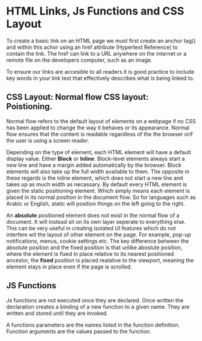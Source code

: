 # HTML Links, Js Functions and CSS Layout

To create a basic link on an HTML page we must first create an anchor tag(<a>) and within this achor using an href attribute (Hypertext Reference) to contain the link. The href can link to a URL anywhere on the internet or a remote file on the developers computer, such as an image.

To ensure our links are accesible to all readers it is good practice to include key words in your link text that effectively describes what is being linked to.

## CSS Layout: Normal flow CSS layout: Poistioning.

Normal flow refers to the default layout of elements on a webpage if no CSS has been applied to change the way it behaves or its appearance. Normal flow ensures that the content is readable regardless of the the browser orif the user is using a screen reader.

Depending on the type of element, each HTML element will have a default display value. Either **Block** or **Inline**. Block-level elements always start a new line and have a margin added automatically by the browser. Block elements will also take up the full width available to them. The opposite in these regards is the inline element, which does not start a new line and takes up as much width as necassary. By default every HTML element is given the static positioning element. Which simply means each element is placed in its normal position in the document flow. So for languages such as Arabic or English, static will position things on the left going to the right.

An **absolute** positioned element does not exist in the normal flow of a document. It will instead sit on its own layer seperate to everything else. This can be very useful in creating isolated UI features which do not interfere wit the layout of other element on the page. For example, pop-up notifications, menus, cookie settings etc. The key difference between the absolute position and the fixed position is that unlike aboslute position, where the element is fixed in place relative to its nearest positioned ancestor, the **fixed** position is placed realative to the viewport, meaning the element stays in place even if the page is scrolled.

## JS Functions

Js functions are not executed once they are declared. Once written the declaration creates a binding of a new function to a given name. They are written and stored until they are invoked.

A functions parameters are the names listed in the function definition. Function arguments are the values passed to the function.
